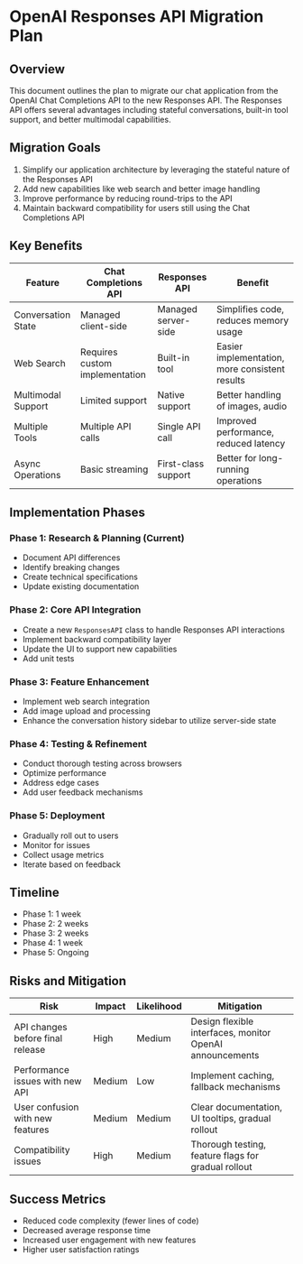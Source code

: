 # OpenAI Responses API Migration Plan

## Overview

This document outlines the plan to migrate our chat application from the OpenAI Chat Completions API to the new Responses API. The Responses API offers several advantages including stateful conversations, built-in tool support, and better multimodal capabilities.

## Migration Goals

1. Simplify our application architecture by leveraging the stateful nature of the Responses API
2. Add new capabilities like web search and better image handling
3. Improve performance by reducing round-trips to the API
4. Maintain backward compatibility for users still using the Chat Completions API

## Key Benefits

| Feature | Chat Completions API | Responses API | Benefit |
|---------|---------------------|--------------|---------|
| Conversation State | Managed client-side | Managed server-side | Simplifies code, reduces memory usage |
| Web Search | Requires custom implementation | Built-in tool | Easier implementation, more consistent results |
| Multimodal Support | Limited support | Native support | Better handling of images, audio |
| Multiple Tools | Multiple API calls | Single API call | Improved performance, reduced latency |
| Async Operations | Basic streaming | First-class support | Better for long-running operations |

## Implementation Phases

### Phase 1: Research & Planning (Current)

- Document API differences
- Identify breaking changes
- Create technical specifications
- Update existing documentation

### Phase 2: Core API Integration

- Create a new `ResponsesAPI` class to handle Responses API interactions
- Implement backward compatibility layer
- Update the UI to support new capabilities
- Add unit tests

### Phase 3: Feature Enhancement

- Implement web search integration
- Add image upload and processing
- Enhance the conversation history sidebar to utilize server-side state

### Phase 4: Testing & Refinement

- Conduct thorough testing across browsers
- Optimize performance
- Address edge cases
- Add user feedback mechanisms

### Phase 5: Deployment

- Gradually roll out to users
- Monitor for issues
- Collect usage metrics
- Iterate based on feedback

## Timeline

- Phase 1: 1 week
- Phase 2: 2 weeks
- Phase 3: 2 weeks
- Phase 4: 1 week
- Phase 5: Ongoing

## Risks and Mitigation

| Risk | Impact | Likelihood | Mitigation |
|------|--------|------------|------------|
| API changes before final release | High | Medium | Design flexible interfaces, monitor OpenAI announcements |
| Performance issues with new API | Medium | Low | Implement caching, fallback mechanisms |
| User confusion with new features | Medium | Medium | Clear documentation, UI tooltips, gradual rollout |
| Compatibility issues | High | Medium | Thorough testing, feature flags for gradual rollout |

## Success Metrics

- Reduced code complexity (fewer lines of code)
- Decreased average response time
- Increased user engagement with new features
- Higher user satisfaction ratings 